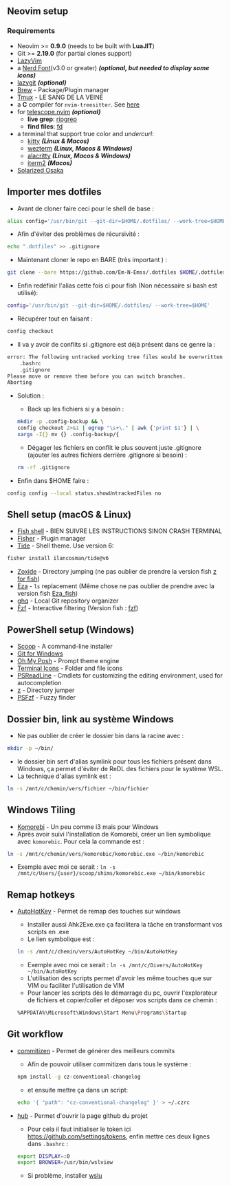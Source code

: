 ## Neovim setup

### Requirements

- Neovim >= **0.9.0** (needs to be built with **LuaJIT**)
- Git >= **2.19.0** (for partial clones support)
- [LazyVim](https://www.lazyvim.org/)
- a [Nerd Font](https://www.nerdfonts.com/)(v3.0 or greater) **_(optional, but needed to display some icons)_**
- [lazygit](https://github.com/jesseduffield/lazygit) **_(optional)_**
- [Brew](https://brew.sh/) - Package/Plugin manager
- [Tmux](https://doc.ubuntu-fr.org/tmux) - LE SANG DE LA VEINE
- a **C** compiler for `nvim-treesitter`. See [here](https://github.com/nvim-treesitter/nvim-treesitter#requirements)
- for [telescope.nvim](https://github.com/nvim-telescope/telescope.nvim) **_(optional)_**
  - **live grep**: [ripgrep](https://github.com/BurntSushi/ripgrep)
  - **find files**: [fd](https://github.com/sharkdp/fd)
- a terminal that support true color and _undercurl_:
  - [kitty](https://github.com/kovidgoyal/kitty) **_(Linux & Macos)_**
  - [wezterm](https://github.com/wez/wezterm) **_(Linux, Macos & Windows)_**
  - [alacritty](https://github.com/alacritty/alacritty) **_(Linux, Macos & Windows)_**
  - [iterm2](https://iterm2.com/) **_(Macos)_**
- [Solarized Osaka](https://github.com/craftzdog/solarized-osaka.nvim)

## Importer mes dotfiles

- Avant de cloner faire ceci pour le shell de base :

```bash
alias config='/usr/bin/git --git-dir=$HOME/.dotfiles/ --work-tree=$HOME'
```

- Afin d'éviter des problèmes de récursivité :

```bash
echo ".dotfiles" >> .gitignore
```

- Maintenant cloner le repo en BARE (très important ) :

```bash
git clone --bare https://github.com/Em-N-Emss/.dotfiles $HOME/.dotfiles
```

- Enfin redéfinir l'alias cette fois ci pour fish (Non nécessaire si bash est utilisé):

```bash
config='/usr/bin/git --git-dir=$HOME/.dotfiles/ --work-tree=$HOME'
```

- Récupérer tout en faisant :

```bash
config checkout
```

- Il va y avoir de conflits si .gitignore est déjà présent dans ce genre la :

```bash
error: The following untracked working tree files would be overwritten by checkout:
    .bashrc
    .gitignore
Please move or remove them before you can switch branches.
Aborting
```

- Solution :

  - Back up les fichiers si y a besoin :

  ```bash
  mkdir -p .config-backup && \
  config checkout 2>&1 | egrep "\s+\." | awk {'print $1'} | \
  xargs -I{} mv {} .config-backup/{
  ```

  - Dégager les fichiers en conflit le plus souvent juste .gitignore (ajouter les autres fichiers derrière .gitignore si besoin) :

  ```bash
  rm -rf .gitignore
  ```

- Enfin dans $HOME faire :

```bash
config config --local status.showUntrackedFiles no
```

## Shell setup (macOS & Linux)

- [Fish shell](https://fishshell.com/) - BIEN SUIVRE LES INSTRUCTIONS SINON CRASH TERMINAL
- [Fisher](https://github.com/jorgebucaran/fisher) - Plugin manager
- [Tide](https://github.com/IlanCosman/tide) - Shell theme. Use version 6:

```bash
fisher install ilancosman/tide@v6
```

- [Zoxide](https://github.com/ajeetdsouza/zoxide) - Directory jumping (ne pas oublier de prendre la version fish [z for fish](https://github.com/jethrokuan/z))
- [Eza](https://github.com/eza-community/eza) - `ls` replacement (Même chose ne pas oublier de prendre avec la version fish [Eza_fish](https://github.com/plttn/fish-eza))
- [ghq](https://github.com/x-motemen/ghq) - Local Git repository organizer
- [Fzf](https://github.com/junegunn/fzf) - Interactive filtering (Version fish : [fzf](https://github.com/PatrickF1/fzf.fish))

## PowerShell setup (Windows)

- [Scoop](https://scoop.sh/) - A command-line installer
- [Git for Windows](https://gitforwindows.org/)
- [Oh My Posh](https://ohmyposh.dev/) - Prompt theme engine
- [Terminal Icons](https://github.com/devblackops/Terminal-Icons) - Folder and file icons
- [PSReadLine](https://docs.microsoft.com/en-us/powershell/module/psreadline/) - Cmdlets for customizing the editing environment, used for autocompletion
- [z](https://www.powershellgallery.com/packages/z) - Directory jumper
- [PSFzf](https://github.com/kelleyma49/PSFzf) - Fuzzy finder

## Dossier bin, link au système Windows

- Ne pas oublier de créer le dossier bin dans la racine avec :

```bash
mkdir -p ~/bin/
```

- le dossier bin sert d'alias symlink pour tous les fichiers présent dans Windows, ça permet d'éviter de ReDL des fichiers pour le système WSL.
- La technique d'alias symlink est :

```bash
ln -s /mnt/c/chemin/vers/fichier ~/bin/fichier
```

## Windows Tiling

- [Komorebi](https://github.com/LGUG2Z/komorebi) - Un peu comme i3 mais pour Windows
- Après avoir suivi l'installation de Komorebi, créer un lien symbolique avec `komorebic`.
  Pour cela la commande est :

```bash
ln -s /mnt/c/chemin/vers/komorebic/komorebic.exe ~/bin/komorebic
```

- Exemple avec moi ce serait : `ln -s /mnt/c/Users/{user}/scoop/shims/komorebic.exe ~/bin/komorebic`

## Remap hotkeys

- [AutoHotKey](https://www.autohotkey.com/) - Permet de remap des touches sur windows

  - Installer aussi Ahk2Exe.exe ça facilitera la tâche en transformant vos scripts en .exe
  - Le lien symbolique est :

  ```bash
  ln -s /mnt/c/chemin/vers/AutoHotKey ~/bin/AutoHotKey
  ```

  - Exemple avec moi ce serait : `ln -s /mnt/c/Divers/AutoHotKey ~/bin/AutoHotKey`
  - L'utilisation des scripts permet d'avoir les même touches que sur VIM ou faciliter l'utilisation de VIM
  - Pour lancer les scripts dès le démarrage du pc, ouvrir l'explorateur de fichiers et copier/coller et déposer vos scripts dans ce chemin :

  ```bash
  %APPDATA%\Microsoft\Windows\Start Menu\Programs\Startup
  ```

## Git workflow

- [commitizen](https://github.com/commitizen/cz-cli) - Permet de générer des meilleurs commits

  - Afin de pouvoir utiliser commitizen dans tous le système :

  ```bash
  npm install -g cz-conventional-changelog
  ```

  - et ensuite mettre ça dans un script:

  ```bash
  echo '{ "path": "cz-conventional-changelog" }' > ~/.czrc
  ```

- [hub](https://github.com/mislav/hub) - Permet d'ouvrir la page github du projet

  - Pour cela il faut initialiser le token ici https://github.com/settings/tokens, enfin mettre ces deux lignes dans `.bashrc` :

  ```bash
  export DISPLAY=:0
  export BROWSER=/usr/bin/wslview
  ```

  - Si problème, installer [wslu](https://github.com/wslutilities/wslu#feature)

